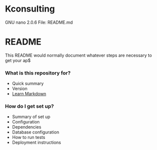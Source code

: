 # Kconsulting

  GNU nano 2.0.6              File: README.md                                   

# README #

This README would normally document whatever steps are necessary to get your ap$

### What is this repository for? ###

* Quick summary
* Version
* [Learn Markdown](https://bitbucket.org/tutorials/markdowndemo)

### How do I get set up? ###

* Summary of set up
* Configuration
* Dependencies
* Database configuration
* How to run tests
* Deployment instructions

                              
